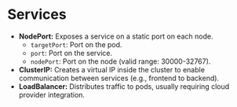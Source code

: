 # Services

*   **NodePort:** Exposes a service on a static port on each node.
    *   `targetPort`: Port on the pod.
    *   `port`: Port on the service.
    *   `nodePort`: Port on the node (valid range: 30000-32767).
*   **ClusterIP:** Creates a virtual IP inside the cluster to enable communication between services (e.g., frontend to backend).
*   **LoadBalancer:** Distributes traffic to pods, usually requiring cloud provider integration.
